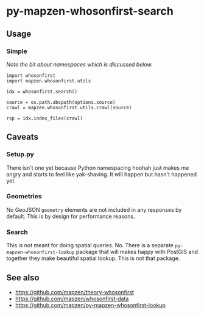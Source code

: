 # py-mapzen-whosonfirst-search

## Usage

### Simple

_Note the bit about namespaces which is discussed below._

```
import whosonfirst
import mapzen.whosonfirst.utils

idx = whosonfirst.search()

source = os.path.abspath(options.source)
crawl = mapzen.whosonfirst.utils.crawl(source)

rsp = idx.index_files(crawl)
```

## Caveats

### Setup.py

There isn't one yet because Python namespacing hoohah just makes me angry and starts to feel like yak-shaving. It will happen but hasn't happened yet.

### Geometries

No GeoJSON `geometry` elements are not included in any responses by default. This is by design for performance reasons. 

### Search 

This is not meant for doing spatial queries. No. There is a separate `py-mapzen-whosonfirst-lookup` package that will makes happy with PostGIS and together they make beautiful spatial lookup. This is not that package.

## See also

* https://github.com/mapzen/theory-whosonfirst
* https://github.com/mapzen/whosonfirst-data
* https://github.com/mapzen/py-mapzen-whosonfirst-lookup
